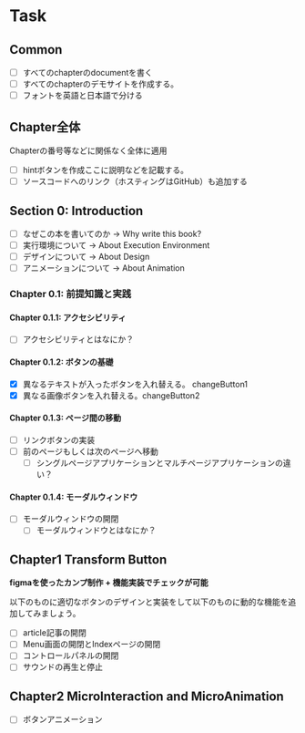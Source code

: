 # Task
## Common

- [ ] すべてのchapterのdocumentを書く
- [ ] すべてのchapterのデモサイトを作成する。
- [ ] フォントを英語と日本語で分ける

## Chapter全体

Chapterの番号等などに関係なく全体に適用

- [ ]  hintボタンを作成ここに説明などを記載する。
- [ ]  ソースコードへのリンク（ホスティングはGitHub）も追加する

## Section 0: Introduction
- [ ]  なぜこの本を書いてのか -> Why write this book?
- [ ]  実行環境について -> About Execution Environment
- [ ]  デザインについて -> About Design
- [ ]  アニメーションについて -> About Animation

### Chapter 0.1: 前提知識と実践

#### Chapter 0.1.1: アクセシビリティ

- [ ]  アクセシビリティとはなにか？

#### Chapter 0.1.2: ボタンの基礎

- [x]  異なるテキストが入ったボタンを入れ替える。 changeButton1
- [x]  異なる画像ボタンを入れ替える。changeButton2

#### Chapter 0.1.3: ページ間の移動

- [ ]  リンクボタンの実装
- [ ]  前のページもしくは次のページへ移動
    - [ ]  シングルページアプリケーションとマルチページアプリケーションの違い？

#### Chapter 0.1.4: モーダルウィンドウ

- [ ]  モーダルウィンドウの開閉
    - [ ]  モーダルウィンドウとはなにか？

## Chapter1 Transform Button

**figmaを使ったカンプ制作 + 機能実装でチェックが可能**

以下のものに適切なボタンのデザインと実装をして以下のものに動的な機能を追加してみましょう。

- [ ]  article記事の開閉
- [ ]  Menu画面の開閉とIndexページの開閉
- [ ]  コントロールパネルの開閉
- [ ]  サウンドの再生と停止

## Chapter2 MicroInteraction and MicroAnimation

- [ ] ボタンアニメーション